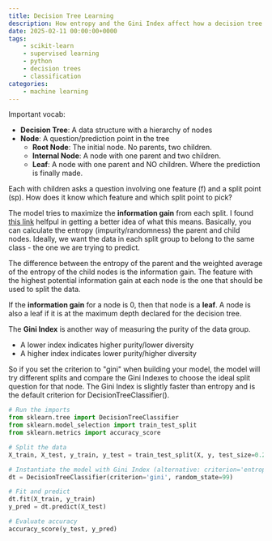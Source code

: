 ```yaml
---
title: Decision Tree Learning
description: How entropy and the Gini Index affect how a decision tree model constructs itself
date: 2025-02-11 00:00:00+0000
tags: 
    - scikit-learn
    - supervised learning
    - python
    - decision trees
    - classification
categories:
    - machine learning
---
```


Important vocab: 
* **Decision Tree**: A data structure with a hierarchy of nodes
* **Node**: A question/prediction point in the tree
    * **Root Node**: The initial node. No parents, two children. 
    * **Internal Node**: A node with one parent and two children. 
    * **Leaf**: A node with one parent and NO children. Where the prediction is finally made. 

Each with children asks a question involving one feature (f) and a split point (sp). How does it know which feature and which split point to pick? 

The model tries to maximize the **information gain** from each split. I found [this link](https://medium.com/@ompramod9921/decision-trees-6a3c05e9cb82#:~:text=Information%20gain%20is%20a%20measure,It%20specifies%20randomness%20in%20data.) helfpul in getting a better idea of what this means. Basically, you can calculate the entropy (impurity/randomness) the parent and child nodes. Ideally, we want the data in each split group to belong to the same class - the one we are trying to predict. 

The difference between the entropy of the parent and the weighted average of the entropy of the child nodes is the information gain. The feature with the highest potential information gain at each node is the one that should be used to split the data. 

If the **information gain** for a node is 0, then that node is a **leaf**. A node is also a leaf if it is at the maximum depth declared for the decision tree. 

The **Gini Index** is another way of measuring the purity of the data group. 
- A lower index indicates higher purity/lower diversity
- A higher index indicates lower purity/higher diversity

So if you set the criterion to "gini" when building your model, the model will try different splits and compare the Gini Indexes to choose the ideal split question for that node. The Gini Index is slightly faster than entropy and is the default criterion for DecisionTreeClassifier(). 

```python
# Run the imports
from sklearn.tree import DecisionTreeClassifier
from sklearn.model_selection import train_test_split
from sklearn.metrics import accuracy_score

# Split the data
X_train, X_test, y_train, y_test = train_test_split(X, y, test_size=0.2, stratify=y, random_state=99)

# Instantiate the model with Gini Index (alternative: criterion='entropy')
dt = DecisionTreeClassifier(criterion='gini', random_state=99)

# Fit and predict
dt.fit(X_train, y_train)
y_pred = dt.predict(X_test)

# Evaluate accuracy
accuracy_score(y_test, y_pred)
```
